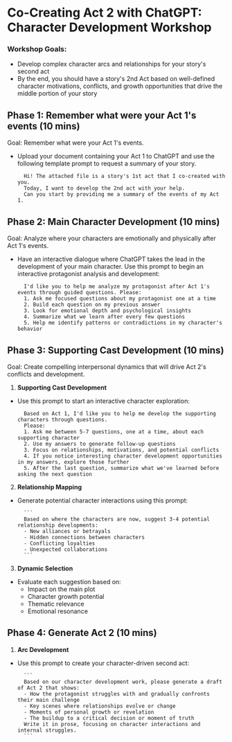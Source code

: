# Co-Creating Act 2 with ChatGPT: Character Development Workshop

### Workshop Goals:
- Develop complex character arcs and relationships for your story's second act
- By the end, you should have a story's 2nd Act based on well-defined character motivations, conflicts, and growth opportunities that drive the middle portion of your story

## Phase 1: Remember what were your Act 1's events (10 mins)

Goal: Remember what were your Act 1's events.

- Upload your document containing your Act 1 to ChatGPT and use the following template prompt to request a summary of your story.

        
        Hi! The attached file is a story's 1st act that I co-created with you.
        Today, I want to develop the 2nd act with your help.
        Can you start by providing me a summary of the events of my Act 1.
        

## Phase 2: Main Character Development (10 mins)

Goal: Analyze where your characters are emotionally and physically after Act 1's events. 

- Have an interactive dialogue where ChatGPT takes the lead in the development of your main character. Use this prompt to begin an interactive protagonist analysis and development:

        
        I'd like you to help me analyze my protagonist after Act 1's events through guided questions. Please:
        1. Ask me focused questions about my protagonist one at a time
        2. Build each question on my previous answer
        3. Look for emotional depth and psychological insights
        4. Summarize what we learn after every few questions
        5. Help me identify patterns or contradictions in my character's behavior
        
          
## Phase 3: Supporting Cast Development (10 mins)

Goal: Create compelling interpersonal dynamics that will drive Act 2's conflicts and development.

1. **Supporting Cast Development**
- Use this prompt to start an interactive character exploration:

        
        Based on Act 1, I'd like you to help me develop the supporting characters through questions.
        Please:
        1. Ask me between 5-7 questions, one at a time, about each supporting character
        2. Use my answers to generate follow-up questions
        3. Focus on relationships, motivations, and potential conflicts
        4. If you notice interesting character development opportunities in my answers, explore those further
        5. After the last question, summarize what we've learned before asking the next question

2. **Relationship Mapping**
- Generate potential character interactions using this prompt:

        ```
        Based on where the characters are now, suggest 3-4 potential relationship developments:
        - New alliances or betrayals
        - Hidden connections between characters
        - Conflicting loyalties
        - Unexpected collaborations
        ```

3. **Dynamic Selection**
- Evaluate each suggestion based on:
  - Impact on the main plot
  - Character growth potential
  - Thematic relevance
  - Emotional resonance

## Phase 4: Generate Act 2 (10 mins)

1. **Arc Development**
- Use this prompt to create your character-driven second act:

        ```
        Based on our character development work, please generate a draft of Act 2 that shows:
        - How the protagonist struggles with and gradually confronts their main challenge
        - Key scenes where relationships evolve or change
        - Moments of personal growth or revelation
        - The buildup to a critical decision or moment of truth
        Write it in prose, focusing on character interactions and internal struggles.
        ```
        
